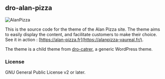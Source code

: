 
## dro-alan-pizza 
![AlanPizza](https://alanpizza-vaureal.fr/wp-content/uploads/2018/12/alan-pizza-logo-retina.png)

This is the source code for the theme of the Alan Pizza site. The theme aims to easily display the content, and facilitate customers to make their choice.
See it in action  : [https://alan-pizza.fr](https://alanpizza-vaureal.fr/).

The theme is a child theme from  [dro-catrer](https://github.com/younes-dro/dro-catrer), a generic WordPress theme. 
### License
GNU General Public License v2 or later.
